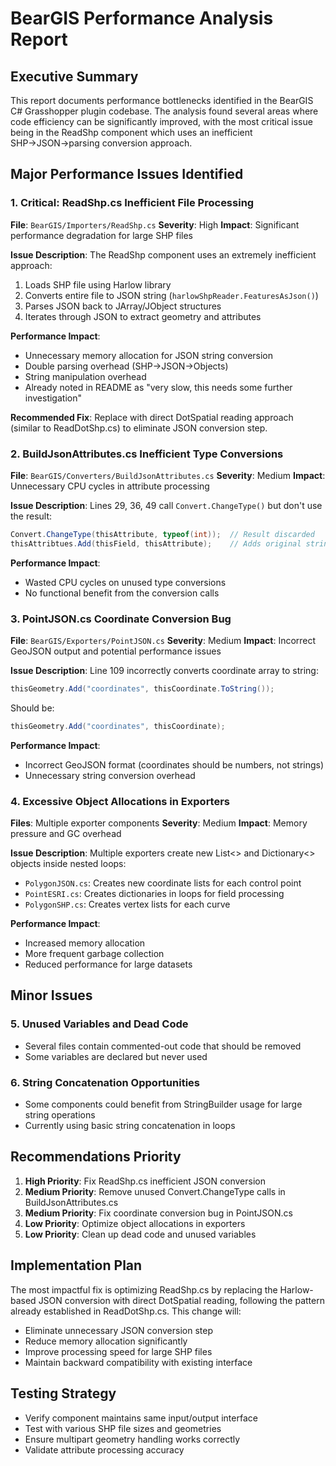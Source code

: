# BearGIS Performance Analysis Report

## Executive Summary
This report documents performance bottlenecks identified in the BearGIS C# Grasshopper plugin codebase. The analysis found several areas where code efficiency can be significantly improved, with the most critical issue being in the ReadShp component which uses an inefficient SHP→JSON→parsing conversion approach.

## Major Performance Issues Identified

### 1. Critical: ReadShp.cs Inefficient File Processing
**File**: `BearGIS/Importers/ReadShp.cs`
**Severity**: High
**Impact**: Significant performance degradation for large SHP files

**Issue Description**:
The ReadShp component uses an extremely inefficient approach:
1. Loads SHP file using Harlow library
2. Converts entire file to JSON string (`harlowShpReader.FeaturesAsJson()`)
3. Parses JSON back to JArray/JObject structures
4. Iterates through JSON to extract geometry and attributes

**Performance Impact**:
- Unnecessary memory allocation for JSON string conversion
- Double parsing overhead (SHP→JSON→Objects)
- String manipulation overhead
- Already noted in README as "very slow, this needs some further investigation"

**Recommended Fix**:
Replace with direct DotSpatial reading approach (similar to ReadDotShp.cs) to eliminate JSON conversion step.

### 2. BuildJsonAttributes.cs Inefficient Type Conversions
**File**: `BearGIS/Converters/BuildJsonAttributes.cs`
**Severity**: Medium
**Impact**: Unnecessary CPU cycles in attribute processing

**Issue Description**:
Lines 29, 36, 49 call `Convert.ChangeType()` but don't use the result:
```csharp
Convert.ChangeType(thisAttribute, typeof(int));  // Result discarded
thisAttribtues.Add(thisField, thisAttribute);    // Adds original string
```

**Performance Impact**:
- Wasted CPU cycles on unused type conversions
- No functional benefit from the conversion calls

### 3. PointJSON.cs Coordinate Conversion Bug
**File**: `BearGIS/Exporters/PointJSON.cs`
**Severity**: Medium
**Impact**: Incorrect GeoJSON output and potential performance issues

**Issue Description**:
Line 109 incorrectly converts coordinate array to string:
```csharp
thisGeometry.Add("coordinates", thisCoordinate.ToString());
```
Should be:
```csharp
thisGeometry.Add("coordinates", thisCoordinate);
```

**Performance Impact**:
- Incorrect GeoJSON format (coordinates should be numbers, not strings)
- Unnecessary string conversion overhead

### 4. Excessive Object Allocations in Exporters
**Files**: Multiple exporter components
**Severity**: Medium
**Impact**: Memory pressure and GC overhead

**Issue Description**:
Multiple exporters create new List<> and Dictionary<> objects inside nested loops:
- `PolygonJSON.cs`: Creates new coordinate lists for each control point
- `PointESRI.cs`: Creates dictionaries in loops for field processing
- `PolygonSHP.cs`: Creates vertex lists for each curve

**Performance Impact**:
- Increased memory allocation
- More frequent garbage collection
- Reduced performance for large datasets

## Minor Issues

### 5. Unused Variables and Dead Code
- Several files contain commented-out code that should be removed
- Some variables are declared but never used

### 6. String Concatenation Opportunities
- Some components could benefit from StringBuilder usage for large string operations
- Currently using basic string concatenation in loops

## Recommendations Priority

1. **High Priority**: Fix ReadShp.cs inefficient JSON conversion
2. **Medium Priority**: Remove unused Convert.ChangeType calls in BuildJsonAttributes.cs
3. **Medium Priority**: Fix coordinate conversion bug in PointJSON.cs
4. **Low Priority**: Optimize object allocations in exporters
5. **Low Priority**: Clean up dead code and unused variables

## Implementation Plan

The most impactful fix is optimizing ReadShp.cs by replacing the Harlow-based JSON conversion with direct DotSpatial reading, following the pattern already established in ReadDotShp.cs. This change will:

- Eliminate unnecessary JSON conversion step
- Reduce memory allocation significantly
- Improve processing speed for large SHP files
- Maintain backward compatibility with existing interface

## Testing Strategy

- Verify component maintains same input/output interface
- Test with various SHP file sizes and geometries
- Ensure multipart geometry handling works correctly
- Validate attribute processing accuracy
